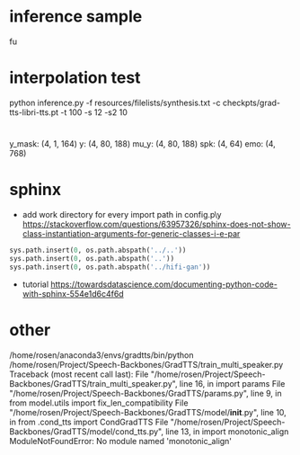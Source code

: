 # inference sample
fu
# interpolation test
python inference.py -f resources/filelists/synthesis.txt -c checkpts/grad-tts-libri-tts.pt -t 100 -s 12 -s2 10


# 
y_mask: (4, 1, 164)
y: (4, 80, 188)
mu_y: (4, 80, 188)
spk: (4, 64)
emo: (4, 768)



# sphinx
- add work directory for every import path in config.p\y
https://stackoverflow.com/questions/63957326/sphinx-does-not-show-class-instantiation-arguments-for-generic-classes-i-e-par



```python
sys.path.insert(0, os.path.abspath('../..'))
sys.path.insert(0, os.path.abspath('..'))
sys.path.insert(0, os.path.abspath('../hifi-gan'))

```

- tutorial
https://towardsdatascience.com/documenting-python-code-with-sphinx-554e1d6c4f6d



# other


/home/rosen/anaconda3/envs/gradtts/bin/python /home/rosen/Project/Speech-Backbones/GradTTS/train_multi_speaker.py 
Traceback (most recent call last):
  File "/home/rosen/Project/Speech-Backbones/GradTTS/train_multi_speaker.py", line 16, in <module>
    import params
  File "/home/rosen/Project/Speech-Backbones/GradTTS/params.py", line 9, in <module>
    from model.utils import fix_len_compatibility
  File "/home/rosen/Project/Speech-Backbones/GradTTS/model/__init__.py", line 10, in <module>
    from .cond_tts import CondGradTTS
  File "/home/rosen/Project/Speech-Backbones/GradTTS/model/cond_tts.py", line 13, in <module>
    import monotonic_align
ModuleNotFoundError: No module named 'monotonic_align'

